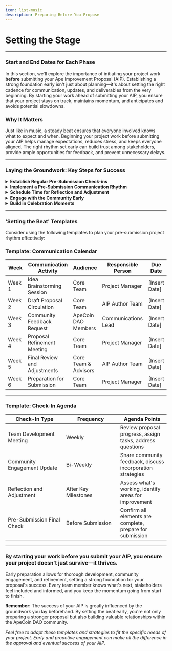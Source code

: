 ```yaml
---
icon: list-music
description: Preparing Before You Propose
---
```


# Setting the Stage

***

### **Start and End Dates for Each Phase**

In this section, we'll explore the importance of initiating your project work **before** submitting your Ape Improvement Proposal (AIP). Establishing a strong foundation early isn't just about planning—it's about setting the right cadence for communication, updates, and deliverables from the very beginning. By starting your work ahead of submitting your AIP, you ensure that your project stays on track, maintains momentum, and anticipates and avoids potential slowdowns.

### **Why It Matters**

Just like in music, a steady beat ensures that everyone involved knows what to expect and when. Beginning your project work before submitting your AIP helps manage expectations, reduces stress, and keeps everyone aligned. The right rhythm set early can build trust among stakeholders, provide ample opportunities for feedback, and prevent unnecessary delays.

***

### **Laying the Groundwork: Key Steps for Success**

<details>

<summary><strong>Establish Regular Pre-Submission Check-ins</strong></summary>

Regular check-ins are your pulse checks for the project—even before it's officially proposed. These scheduled meetings allow you to review progress, address potential roadblocks, and ensure everyone is aligned with the project's goals.

**How to Set the Beat:**&#x20;

* **Plan Early Meetings:** Organize weekly or bi-weekly check-ins with your core team and potential stakeholders before submitting your AIP.
* **Clear Communication:** Make sure everyone knows when these meetings are, what will be covered, and how they should prepare.

**How to Know You're on Track:**

* Each check-in adds value and helps resolve issues promptly.
* Team members feel heard and are clear on their next steps.
* Progress toward finalizing your AIP is consistently reviewed and adjusted as needed.

**Typical Sub-Milestones:**

* Initial concept meetings with your team.
* Feedback sessions with trusted community members.
* Refinement meetings to incorporate suggestions.

</details>

<details>

<summary><strong>Implement a Pre-Submission Communication Rhythm</strong></summary>

Set a predictable pattern for how and when you communicate with stakeholders during the proposal development phase. This includes updates, feedback requests, and information sharing.

**How to Set the Beat:**&#x20;

* **Create a Communication Calendar:** Outline when updates will be shared, how feedback will be gathered, and who is responsible for each communication piece.
* **Engage Early:** Begin dialogues on community forums, Discord channels, or social media to introduce your idea and gather input.

**How to Know You're on Track:**

* Stakeholders receive regular updates and know what to expect.
* Feedback loops are established with clear deadlines for responses.
* There is minimal confusion about the proposal's status and next steps.

**Typical Sub-Milestones:**

* Weekly updates to the team.
* Bi-weekly posts on community forums to gather feedback.
* Scheduled Q\&A sessions with interested DAO members.



</details>

<details>

<summary><strong>Schedule Time for Reflection and Adjustment</strong></summary>

Reflection sessions allow you and your team to review what's been developed, what works, and what needs improvement. This rhythm of reflection and adjustment keeps your proposal dynamic and responsive.

**How to Set the Beat:**&#x20;

* **Incorporate Reflection Periods:** Allocate time at the end of each development phase to assess progress and make necessary adjustments.
* **Constructive Focus:** Ensure these sessions are forward-looking and solution-oriented.

**How to Know You're on Track:**

* Adjustments are made proactively rather than reactively.
* New ideas and approaches emerge that improve the proposal.
* The team feels empowered to make changes and adapt to new information.

**Typical Sub-Milestones:**

* Post-draft review sessions.
* Mid-development evaluations.
* Final adjustments before submission.



</details>

<details>

<summary><strong>Engage with the Community Early</strong></summary>

Building relationships with the ApeCoin DAO community before submitting your AIP can significantly enhance its chances of success.

**How to Set the Beat:**&#x20;

* **Participate Actively:** Engage in discussions, attend community calls, and be visible in the DAO space.
* **Solicit Feedback:** Share your ideas informally to gather diverse perspectives and refine your proposal.

**How to Know You're on Track:**

* Receiving constructive feedback that helps strengthen your proposal.
* Gaining support and interest from community members.
* Identifying and addressing potential concerns early on.

**Typical Sub-Milestones:**

* Positive reception of your ideas in forums.
* Supportive comments from influential DAO members.
* Incorporation of community suggestions into your proposal.



</details>

<details>

<summary><strong>Build in Celebration Moments</strong></summary>

Recognizing achievements during the proposal development phase keeps morale high and maintains enthusiasm. Celebrating small wins builds momentum and keeps the team motivated.

**How to Set the Beat:**&#x20;

* **Acknowledge Milestones:** Plan moments to celebrate key achievements, such as completing a draft or receiving valuable feedback.
* **Express Gratitude:** Thank team members and contributors for their efforts and input.

**How to Know You're on Track:**

* The team feels motivated and energized after each celebration.
* There's a visible boost in team spirit and collaboration.
* Milestones are consistently reached and acknowledged.

**Typical Sub-Milestones:**

* Completion of the initial proposal draft.
* Successful incorporation of feedback.
* Final preparation for AIP submission.

</details>

***

### 'Setting the Beat' Templates

Consider using the following templates to plan your pre-submission project rhythm effectively:

### **Template: Communication Calendar**

<table><thead><tr><th width="115">Week</th><th width="194">Communication Activity	</th><th>Audience</th><th width="180">Responsible Person	</th><th>Due Date</th></tr></thead><tbody><tr><td>Week 1 </td><td>Idea Brainstorming Session</td><td>Core Team</td><td>Project Manager</td><td>[Insert Date]</td></tr><tr><td>Week 2 </td><td>Draft Proposal Circulation</td><td>Core Team</td><td>AIP Author Team</td><td>[Insert Date]</td></tr><tr><td>Week 3</td><td>Community Feedback Request</td><td>ApeCoin DAO Members</td><td>Communications Lead</td><td>[Insert Date]</td></tr><tr><td>Week 4</td><td>Proposal Refinement Meeting</td><td>Core Team</td><td>Project Manager</td><td>[Insert Date]</td></tr><tr><td>Week 5</td><td>Final Review and Adjustments</td><td>Core Team &#x26; Advisors</td><td>AIP Author Team</td><td>[Insert Date]</td></tr><tr><td>Week 6</td><td>Preparation for Submission</td><td>Core Team</td><td>Project Manager</td><td>[Insert Date]</td></tr></tbody></table>

***

### **Template:** Check-In Agenda

<table><thead><tr><th width="166">Check-In Type	</th><th width="153">Frequency</th><th>Agenda Points</th></tr></thead><tbody><tr><td>Team Development Meeting</td><td>Weekly</td><td>Review proposal progress, assign tasks, address questions</td></tr><tr><td>Community Engagement Update</td><td>Bi-Weekly</td><td>Share community feedback, discuss incorporation strategies</td></tr><tr><td>Reflection and Adjustment</td><td>After Key Milestones</td><td>Assess what's working, identify areas for improvement</td></tr><tr><td>Pre-Submission Final Check</td><td>Before Submission</td><td>Confirm all elements are complete, prepare for submission</td></tr></tbody></table>

***

### By starting your work **before** you submit your AIP, you ensure your project doesn't just survive—it thrives.

Early preparation allows for thorough development, community engagement, and refinement, setting a strong foundation for your proposal's success. Every team member knows what's next, stakeholders feel included and informed, and you keep the momentum going from start to finish.

**Remember:** The success of your AIP is greatly influenced by the groundwork you lay beforehand. By setting the beat early, you're not only preparing a stronger proposal but also building valuable relationships within the ApeCoin DAO community.

_Feel free to adapt these templates and strategies to fit the specific needs of your project. Early and proactive engagement can make all the difference in the approval and eventual success of your AIP._

